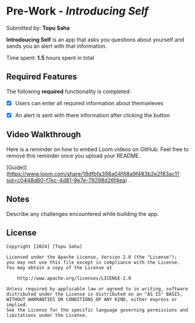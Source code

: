 # Pre-Work - *Introducing Self*

Submitted by: **Topu Saha**

**Introdoucing Self** is an app that asks you questions about yourself and sends you an alert with that information.

Time spent: **1.5** hours spent in total

## Required Features

The following **required** functionality is completed:

- [X] Users can enter all required information about themseleves
- [X] An alert is sent with there information after clicking the button
 


## Video Walkthrough

Here is a reminder on how to embed Loom videos on GitHub. Feel free to remove this reminder once you upload your README. 

[Guide]](https://www.loom.com/share/19dfbfa398a04f68a9f483b2e2f83ac1?sid=c0448d60-f7ec-4d81-9e7e-79298d26f4ea) .

## Notes

Describe any challenges encountered while building the app.

## License

    Copyright [2024] [Topu Saha]

    Licensed under the Apache License, Version 2.0 (the "License");
    you may not use this file except in compliance with the License.
    You may obtain a copy of the License at

        http://www.apache.org/licenses/LICENSE-2.0

    Unless required by applicable law or agreed to in writing, software
    distributed under the License is distributed on an "AS IS" BASIS,
    WITHOUT WARRANTIES OR CONDITIONS OF ANY KIND, either express or implied.
    See the License for the specific language governing permissions and
    limitations under the License.

